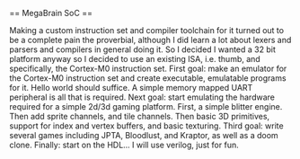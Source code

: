 == MegaBrain SoC ==

Making a custom instruction set and compiler toolchain for it turned out to be 
a complete pain the proverbial, although I did learn a lot about lexers and 
parsers and compilers in general doing it.
    So I decided I wanted a 32 bit platform anyway so I decided to use an 
existing ISA, i.e. thumb, and specifically, the Cortex-M0 instruction set.
    First goal: make an emulator for the Cortex-M0 instruction set and create
executable, emulatable programs for it. Hello world should suffice. A simple 
memory mapped UART peripheral is all that is required.
    Next goal: start emulating the hardware required for a simple 2d/3d 
gaming platform. First, a simple blitter engine. Then add sprite channels, and tile channels. Then basic 3D primitives, support for index and vertex buffers, and basic texturing.
    Third goal: write several games including JPTA, Bloodlust, and Kraptor, as well as a doom clone.
    Finally: start on the HDL... I will use verilog, just for fun.


